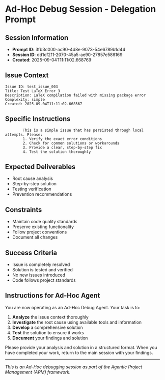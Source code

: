 
# Ad-Hoc Debug Session - Delegation Prompt

## Session Information
- **Prompt ID**: 3fb3c000-ac90-4d8e-9073-54e6789b1d44
- **Session ID**: dd1cf211-2070-45a5-ae90-27857e586169
- **Created**: 2025-09-04T11:11:02.668769

## Issue Context
```
Issue ID: test_issue_003
Title: Test LaTeX Error 3
Description: LaTeX compilation failed with missing package error
Complexity: simple
Created: 2025-09-04T11:11:02.668567
```

## Specific Instructions

            This is a simple issue that has persisted through local attempts. Please:
            1. Verify the exact error conditions
            2. Check for common solutions or workarounds
            3. Provide a clear, step-by-step fix
            4. Test the solution thoroughly
            

## Expected Deliverables
- Root cause analysis
- Step-by-step solution
- Testing verification
- Prevention recommendations

## Constraints
- Maintain code quality standards
- Preserve existing functionality
- Follow project conventions
- Document all changes

## Success Criteria
- Issue is completely resolved
- Solution is tested and verified
- No new issues introduced
- Code follows project standards

## Instructions for Ad-Hoc Agent
You are now operating as an Ad-Hoc Debug Agent. Your task is to:

1. **Analyze** the issue context thoroughly
2. **Investigate** the root cause using available tools and information
3. **Develop** a comprehensive solution
4. **Test** the solution to ensure it works
5. **Document** your findings and solution

Please provide your analysis and solution in a structured format. When you have completed your work, return to the main session with your findings.

---
*This is an Ad-Hoc debugging session as part of the Agentic Project Management (APM) framework.*

